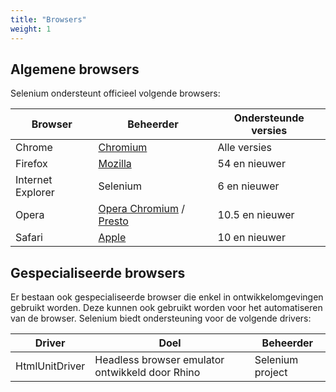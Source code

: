 ```yaml
---
title: "Browsers"
weight: 1
---
```


## Algemene browsers

Selenium ondersteunt officieel volgende browsers:

| Browser | Beheerder | Ondersteunde versies |
| -------- | ---------- | ------------------ |
| Chrome | [Chromium](//sites.google.com/a/chromium.org/chromedriver/) | Alle versies |
| Firefox | [Mozilla](//github.com/mozilla/geckodriver/) | 54 en nieuwer |
| Internet Explorer | Selenium | 6 en nieuwer |
| Opera | [Opera Chromium](//github.com/operasoftware/operachromiumdriver/) / [Presto](//github.com/operasoftware/operaprestodriver) | 10.5 en nieuwer |
| Safari | [Apple](//webkit.org/blog/6900/webdriver-support-in-safari-10/) | 10 en nieuwer |

## Gespecialiseerde browsers

Er bestaan ook gespecialiseerde browser die enkel in ontwikkelomgevingen gebruikt
worden. Deze kunnen ook gebruikt worden voor het automatiseren van de browser.
Selenium biedt ondersteuning voor de volgende drivers:

| Driver | Doel | Beheerder |
| -------- | ---------- | ------------------ |
| HtmlUnitDriver | Headless browser emulator ontwikkeld door Rhino | Selenium project |

